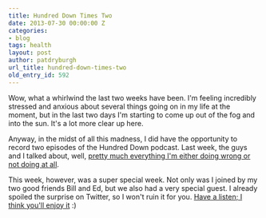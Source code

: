```yaml
---
title: Hundred Down Times Two
date: 2013-07-30 00:00:00 Z
categories:
- blog
tags: health
layout: post
author: patdryburgh
url_title: hundred-down-times-two
old_entry_id: 592
---
```


Wow, what a whirlwind the last two weeks have been. I'm feeling incredibly stressed and anxious about several things going on in my life at the moment, but in the last two days I'm starting to come up out of the fog and into the sun. It's a lot more clear up here.

Anyway, in the midst of all this madness, I did have the opportunity to record two episodes of the Hundred Down podcast. Last week, the guys and I talked about, well, [pretty much everything I'm either doing wrong or not doing at all][1].

This week, however, was a super special week. Not only was I joined by my two good friends Bill and Ed, but we also had a very special guest. I already spoiled the surprise on Twitter, so I won't ruin it for you. [Have a listen; I think you'll enjoy it][2] :)

[1]: http://hundreddown.net/show/24
[2]: http://hundreddown.net/show/25